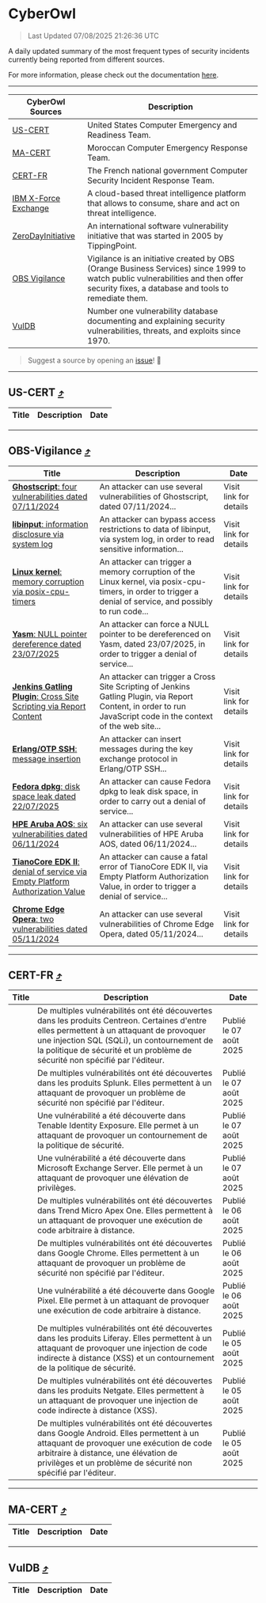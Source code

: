 
 <div id='top'></div>

# CyberOwl

 > Last Updated 07/08/2025 21:26:36 UTC
 
 A daily updated summary of the most frequent types of security incidents currently being reported from different sources.
 
 For more information, please check out the documentation [here](./docs/README.md).
 
 ---
 |CyberOwl Sources|Description|
 |---|---|
 |[US-CERT](#us-cert-arrow_heading_up)|United States Computer Emergency and Readiness Team.|
 |[MA-CERT](#ma-cert-arrow_heading_up)|Moroccan Computer Emergency Response Team.|
 |[CERT-FR](#cert-fr-arrow_heading_up)|The French national government Computer Security Incident Response Team.|
 |[IBM X-Force Exchange](#ibmcloud-arrow_heading_up)|A cloud-based threat intelligence platform that allows to consume, share and act on threat intelligence.|
 |[ZeroDayInitiative](#zerodayinitiative-arrow_heading_up)|An international software vulnerability initiative that was started in 2005 by TippingPoint.|
 |[OBS Vigilance](#obs-vigilance-arrow_heading_up)|Vigilance is an initiative created by OBS (Orange Business Services) since 1999 to watch public vulnerabilities and then offer security fixes, a database and tools to remediate them.|
 |[VulDB](#vuldb-arrow_heading_up)|Number one vulnerability database documenting and explaining security vulnerabilities, threats, and exploits since 1970.|
 
 > Suggest a source by opening an [issue](https://github.com/karimhabush/cyberowl/issues)! :raised_hands:
 ---

## US-CERT [:arrow_heading_up:](#cyberowl)

 |Title|Description|Date|
 |---|---|---|
 
 ---

## OBS-Vigilance [:arrow_heading_up:](#cyberowl)

 |Title|Description|Date|
 |---|---|---|
 |[<a href="https://vigilance.fr/vulnerability/Ghostscript-four-vulnerabilities-dated-07-11-2024-45560" class="noirorange"><b>Ghostscript</b>: four vulnerabilities dated 07/11/2024</a>](https://vigilance.fr/vulnerability/Ghostscript-four-vulnerabilities-dated-07-11-2024-45560)|An attacker can use several vulnerabilities of Ghostscript, dated 07/11/2024...|Visit link for details|
 |[<a href="https://vigilance.fr/vulnerability/libinput-information-disclosure-via-system-log-47783" class="noirorange"><b>libinput</b>: information disclosure via system log</a>](https://vigilance.fr/vulnerability/libinput-information-disclosure-via-system-log-47783)|An attacker can bypass access restrictions to data of libinput, via system log, in order to read sensitive information...|Visit link for details|
 |[<a href="https://vigilance.fr/vulnerability/Linux-kernel-memory-corruption-via-posix-cpu-timers-47782" class="noirorange"><b>Linux kernel</b>: memory corruption via posix-cpu-timers</a>](https://vigilance.fr/vulnerability/Linux-kernel-memory-corruption-via-posix-cpu-timers-47782)|An attacker can trigger a memory corruption of the Linux kernel, via posix-cpu-timers, in order to trigger a denial of service, and possibly to run code...|Visit link for details|
 |[<a href="https://vigilance.fr/vulnerability/Yasm-NULL-pointer-dereference-dated-23-07-2025-47781" class="noirorange"><b>Yasm</b>: NULL pointer dereference dated 23/07/2025</a>](https://vigilance.fr/vulnerability/Yasm-NULL-pointer-dereference-dated-23-07-2025-47781)|An attacker can force a NULL pointer to be dereferenced on Yasm, dated 23/07/2025, in order to trigger a denial of service...|Visit link for details|
 |[<a href="https://vigilance.fr/vulnerability/Jenkins-Gatling-Plugin-Cross-Site-Scripting-via-Report-Content-47358" class="noirorange"><b>Jenkins Gatling Plugin</b>: Cross Site Scripting via Report Content</a>](https://vigilance.fr/vulnerability/Jenkins-Gatling-Plugin-Cross-Site-Scripting-via-Report-Content-47358)|An attacker can trigger a Cross Site Scripting of Jenkins Gatling Plugin, via Report Content, in order to run JavaScript code in the context of the web site...|Visit link for details|
 |[<a href="https://vigilance.fr/vulnerability/Erlang-OTP-SSH-message-insertion-47768" class="noirorange"><b>Erlang/OTP SSH</b>: message insertion</a>](https://vigilance.fr/vulnerability/Erlang-OTP-SSH-message-insertion-47768)|An attacker can insert messages during the key exchange protocol in Erlang/OTP SSH...|Visit link for details|
 |[<a href="https://vigilance.fr/vulnerability/Fedora-dpkg-disk-space-leak-dated-22-07-2025-47765" class="noirorange"><b>Fedora dpkg</b>: disk space leak dated 22/07/2025</a>](https://vigilance.fr/vulnerability/Fedora-dpkg-disk-space-leak-dated-22-07-2025-47765)|An attacker can cause Fedora dpkg to leak disk space, in order to carry out a denial of service...|Visit link for details|
 |[<a href="https://vigilance.fr/vulnerability/HPE-Aruba-AOS-six-vulnerabilities-dated-06-11-2024-45539" class="noirorange"><b>HPE Aruba AOS</b>: six vulnerabilities dated 06/11/2024</a>](https://vigilance.fr/vulnerability/HPE-Aruba-AOS-six-vulnerabilities-dated-06-11-2024-45539)|An attacker can use several vulnerabilities of HPE Aruba AOS, dated 06/11/2024...|Visit link for details|
 |[<a href="https://vigilance.fr/vulnerability/TianoCore-EDK-II-denial-of-service-via-Empty-Platform-Authorization-Value-47357" class="noirorange"><b>TianoCore EDK II</b>: denial of service via Empty Platform Authorization Value</a>](https://vigilance.fr/vulnerability/TianoCore-EDK-II-denial-of-service-via-Empty-Platform-Authorization-Value-47357)|An attacker can cause a fatal error of TianoCore EDK II, via Empty Platform Authorization Value, in order to trigger a denial of service...|Visit link for details|
 |[<a href="https://vigilance.fr/vulnerability/Chrome-Edge-Opera-two-vulnerabilities-dated-05-11-2024-45534" class="noirorange"><b>Chrome  Edge  Opera</b>: two vulnerabilities dated 05/11/2024</a>](https://vigilance.fr/vulnerability/Chrome-Edge-Opera-two-vulnerabilities-dated-05-11-2024-45534)|An attacker can use several vulnerabilities of Chrome  Edge  Opera, dated 05/11/2024...|Visit link for details|
 
 ---

## CERT-FR [:arrow_heading_up:](#cyberowl)

 |Title|Description|Date|
 |---|---|---|
 |[](https://www.cert.ssi.gouv.fr/avis/CERTFR-2025-AVI-0662/)|De multiples vulnérabilités ont été découvertes dans les produits Centreon. Certaines d'entre elles permettent à un attaquant de provoquer une injection SQL (SQLi), un contournement de la politique de sécurité et un problème de sécurité non spécifié par l'éditeur.|Publié le 07 août 2025|
 |[](https://www.cert.ssi.gouv.fr/avis/CERTFR-2025-AVI-0661/)|De multiples vulnérabilités ont été découvertes dans les produits Splunk. Elles permettent à un attaquant de provoquer un problème de sécurité non spécifié par l'éditeur.|Publié le 07 août 2025|
 |[](https://www.cert.ssi.gouv.fr/avis/CERTFR-2025-AVI-0660/)|Une vulnérabilité a été découverte dans Tenable Identity Exposure. Elle permet à un attaquant de provoquer un contournement de la politique de sécurité.|Publié le 07 août 2025|
 |[](https://www.cert.ssi.gouv.fr/avis/CERTFR-2025-AVI-0659/)|Une vulnérabilité a été découverte dans Microsoft Exchange Server. Elle permet à un attaquant de provoquer une élévation de privilèges.|Publié le 07 août 2025|
 |[](https://www.cert.ssi.gouv.fr/avis/CERTFR-2025-AVI-0658/)|De multiples vulnérabilités ont été découvertes dans Trend Micro Apex One. Elles permettent à un attaquant de provoquer une exécution de code arbitraire à distance.|Publié le 06 août 2025|
 |[](https://www.cert.ssi.gouv.fr/avis/CERTFR-2025-AVI-0657/)|De multiples vulnérabilités ont été découvertes dans Google Chrome. Elles permettent à un attaquant de provoquer un problème de sécurité non spécifié par l'éditeur.|Publié le 06 août 2025|
 |[](https://www.cert.ssi.gouv.fr/avis/CERTFR-2025-AVI-0656/)|Une vulnérabilité a été découverte dans Google Pixel. Elle permet à un attaquant de provoquer une exécution de code arbitraire à distance.|Publié le 06 août 2025|
 |[](https://www.cert.ssi.gouv.fr/avis/CERTFR-2025-AVI-0655/)|De multiples vulnérabilités ont été découvertes dans les produits Liferay. Elles permettent à un attaquant de provoquer une injection de code indirecte à distance (XSS) et un contournement de la politique de sécurité.|Publié le 05 août 2025|
 |[](https://www.cert.ssi.gouv.fr/avis/CERTFR-2025-AVI-0654/)|De multiples vulnérabilités ont été découvertes dans les produits Netgate. Elles permettent à un attaquant de provoquer une injection de code indirecte à distance (XSS).|Publié le 05 août 2025|
 |[](https://www.cert.ssi.gouv.fr/avis/CERTFR-2025-AVI-0653/)|De multiples vulnérabilités ont été découvertes dans Google Android. Elles permettent à un attaquant de provoquer une exécution de code arbitraire à distance, une élévation de privilèges et un problème de sécurité non spécifié par l'éditeur.|Publié le 05 août 2025|
 
 ---

## MA-CERT [:arrow_heading_up:](#cyberowl)

 |Title|Description|Date|
 |---|---|---|
 
 ---

## VulDB [:arrow_heading_up:](#cyberowl)

 |Title|Description|Date|
 |---|---|---|
 